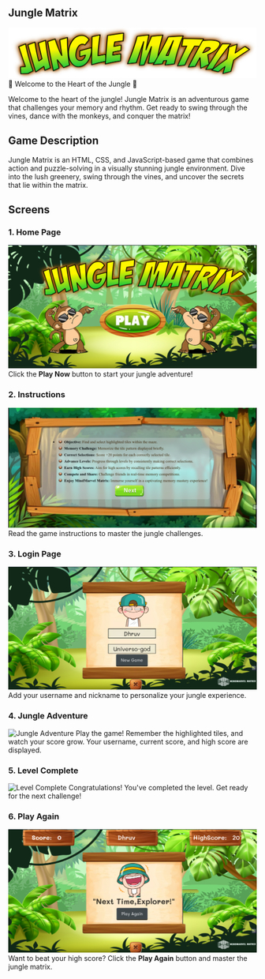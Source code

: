 ## Jungle Matrix
![alt text](https://github.com/Dhruv-Patil-1720/Jungle-Matrix/blob/main/assets/Jungle%20Matrix.png)
🌿 Welcome to the Heart of the Jungle 🌿

Welcome to the heart of the jungle! Jungle Matrix is an adventurous game that challenges your memory and rhythm. Get ready to swing through the vines, dance with the monkeys, and conquer the matrix!


## Game Description

Jungle Matrix is an HTML, CSS, and JavaScript-based game that combines action and puzzle-solving in a visually stunning jungle environment. Dive into the lush greenery, swing through the vines, and uncover the secrets that lie within the matrix.

## Screens

### 1. Home Page
![Home Page](./assets/homepage.png)
Click the **Play Now** button to start your jungle adventure!

### 2. Instructions
![Instructions](./assets/instructions.png)
Read the game instructions to master the jungle challenges.

### 3. Login Page
![Login Page](./assets/login.png)
Add your username and nickname to personalize your jungle experience.

### 4. Jungle Adventure
![Jungle Adventure](./assets/gameplay.png)
Play the game! Remember the highlighted tiles, and watch your score grow. Your username, current score, and high score are displayed.

### 5. Level Complete
![Level Complete](./assets/level-complete.png)
Congratulations! You've completed the level. Get ready for the next challenge!

### 6. Play Again
![Play Again](./assets/play-again.png)
Want to beat your high score? Click the **Play Again** button and master the jungle matrix.

